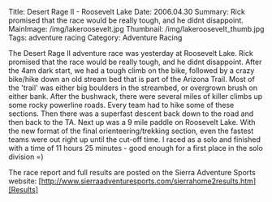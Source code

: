 Title: Desert Rage II - Roosevelt Lake
Date: 2006.04.30
Summary: Rick promised that the race would be really tough, and he didnt disappoint.
MainImage: /img/lakeroosevelt.jpg
Thumbnail: /img/lakeroosevelt_thumb.jpg
Tags: adventure racing
Category: Adventure Racing

The Desert Rage II adventure race was yesterday at Roosevelt Lake. Rick promised that the race would be really tough, and he didnt disappoint. After the 4am dark start, we had a tough climb on the bike, followed by a crazy bike/hike down an old stream bed that is part of the Arizona Trail. Most of the 'trail' was either big boulders in the streambed, or overgrown brush on either bank. After the bushwack, there were several miles of killer climbs up some rocky powerline roads. Every team had to hike some of these sections. Then there was a superfast descent back down to the road and then back to the TA. Next up was a 9 mile paddle on Roosevelt Lake. With the new format of the final orienteering/trekking section, even the fastest teams were out right up until the cut-off time. I raced as a solo and finished with a time of 11 hours 25 minutes - good enough for a first place in the solo division =)

The race report and full results are posted on the Sierra Adventure Sports website: [http://www.sierraadventuresports.com/sierrahome2results.htm][Results]


[Results]: http://www.sierraadventuresports.com/sierrahome2results.htm

